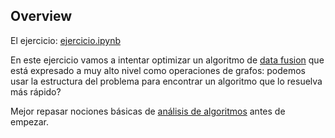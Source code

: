 ## Overview

El ejercicio: [ejercicio.ipynb](ejercicio.ipynb)

En este ejercicio vamos a intentar optimizar un algoritmo de [data fusion](https://en.wikipedia.org/wiki/Data_fusion) que está expresado a muy alto nivel como operaciones de grafos: podemos usar la estructura del problema para encontrar un algoritmo que lo resuelva más rápido?

Mejor repasar nociones básicas de [análisis de algoritmos](https://en.wikipedia.org/wiki/Big_O_notation) antes de empezar.
